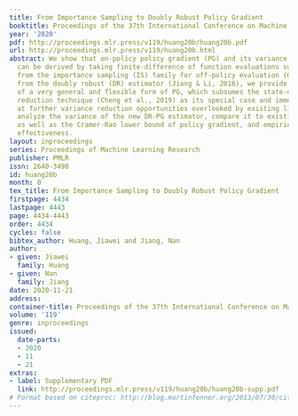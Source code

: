 ```yaml
---
title: From Importance Sampling to Doubly Robust Policy Gradient
booktitle: Proceedings of the 37th International Conference on Machine Learning
year: '2020'
pdf: http://proceedings.mlr.press/v119/huang20b/huang20b.pdf
url: http://proceedings.mlr.press/v119/huang20b.html
abstract: We show that on-policy policy gradient (PG) and its variance reduction variants
  can be derived by taking finite-difference of function evaluations supplied by estimators
  from the importance sampling (IS) family for off-policy evaluation (OPE). Starting
  from the doubly robust (DR) estimator (Jiang & Li, 2016), we provide a simple derivation
  of a very general and flexible form of PG, which subsumes the state-of-the-art variance
  reduction technique (Cheng et al., 2019) as its special case and immediately hints
  at further variance reduction opportunities overlooked by existing literature. We
  analyze the variance of the new DR-PG estimator, compare it to existing methods
  as well as the Cramer-Rao lower bound of policy gradient, and empirically show its
  effectiveness.
layout: inproceedings
series: Proceedings of Machine Learning Research
publisher: PMLR
issn: 2640-3498
id: huang20b
month: 0
tex_title: From Importance Sampling to Doubly Robust Policy Gradient
firstpage: 4434
lastpage: 4443
page: 4434-4443
order: 4434
cycles: false
bibtex_author: Huang, Jiawei and Jiang, Nan
author:
- given: Jiawei
  family: Huang
- given: Nan
  family: Jiang
date: 2020-11-21
address: 
container-title: Proceedings of the 37th International Conference on Machine Learning
volume: '119'
genre: inproceedings
issued:
  date-parts:
  - 2020
  - 11
  - 21
extras:
- label: Supplementary PDF
  link: http://proceedings.mlr.press/v119/huang20b/huang20b-supp.pdf
# Format based on citeproc: http://blog.martinfenner.org/2013/07/30/citeproc-yaml-for-bibliographies/
---
```

